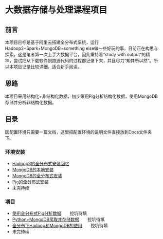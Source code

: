# 大数据存储与处理课程项目

## 前言  

本项目目标是基于阿里云搭建全分布式系统，运行Hadoop3+Spark+MongoDB+something else做一些好玩的事，目前正在构思与探索。这是笔者第一次上手大数据平台，因此秉持着”study with output“的精神，尝试把从下载软件到跑通代码的过程都记录下来，并且尽力”知其所以然“。所以本项目记录比较详细，适合新手阅读。

## 思路

本项目采用结构化+非结构化数据，初步采用Pig分析结构化数据，使用MongoDB存储并分析非结构化数据。

## 目录  

因配置环境只需要一篇文档，这里把配置环境的说明文件直接放到Docs文件夹下。

### 环境安装
- [Hadoop3的全分布式安装回忆](./DocsOfInstallations/Hadoop_distribute.md)  
- [MongoDB的本地安装](./DocsOfInstallations/MongoDB_standalone.md)    
- [MongoDB的全分布式安装](./DocsOfInstallations/MongoDB_distribute.md)    
- [Pig的全分布式安装](./DocsOfInstallations/Pig_distribute.md) 
- 未完待续

### 项目
- [使用全分布式Pig分析数据](./PigOnMap-Reduce/README.md)　　挖坑待填 
- [Python+MongoDB爬取并存储数据](./DocsOfInstallations/Python_Crawler_News.md)　　挖坑待填  
- [全分布下Hadoop和MongoDB的使用](./DocsOfInstallations/Hadoop+MongoDB_Crawler.md)　　挖坑待填  
- 未完待续
